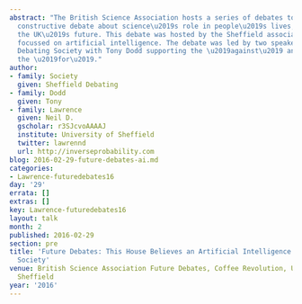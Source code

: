 ```yaml
---
abstract: "The British Science Association hosts a series of debates to encourage
  constructive debate about science\u2019s role in people\u2019s lives, economy and
  the UK\u2019s future. This debate was hosted by the Sheffield association and was
  focussed on artificial intelligence. The debate was led by two speakers from Sheffield\u2019s
  Debating Society with Tony Dodd supporting the \u2019against\u2019 and myself supporting
  the \u2019for\u2019."
author:
- family: Society
  given: Sheffield Debating
- family: Dodd
  given: Tony
- family: Lawrence
  given: Neil D.
  gscholar: r3SJcvoAAAAJ
  institute: University of Sheffield
  twitter: lawrennd
  url: http://inverseprobability.com
blog: 2016-02-29-future-debates-ai.md
categories:
- Lawrence-futuredebates16
day: '29'
errata: []
extras: []
key: Lawrence-futuredebates16
layout: talk
month: 2
published: 2016-02-29
section: pre
title: 'Future Debates: This House Believes an Artificial Intelligence will Benefit
  Society'
venue: British Science Association Future Debates, Coffee Revolution, University of
  Sheffield
year: '2016'
---
```

